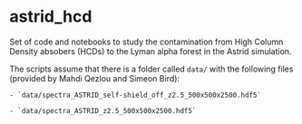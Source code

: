 # astrid_hcd

Set of code and notebooks to study the contamination from High Column Density absobers (HCDs) to the Lyman alpha forest in the Astrid simulation. 

The scripts assume that there is a folder called `data/` with the following files (provided by Mahdi Qezlou and Simeon Bird):

    - `data/spectra_ASTRID_self-shield_off_z2.5_500x500x2500.hdf5`

    - `data/spectra_ASTRID_z2.5_500x500x2500.hdf5`
